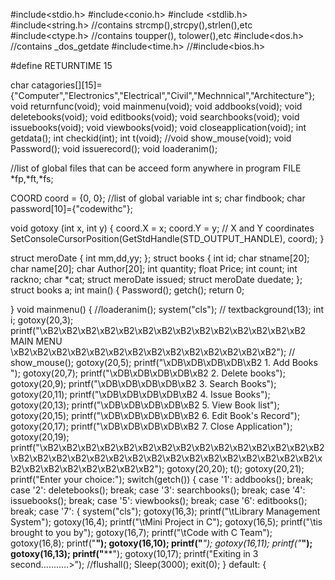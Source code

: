 #include<stdio.h>
#include<conio.h>
#include <stdlib.h>
#include<string.h>                  //contains strcmp(),strcpy(),strlen(),etc
#include<ctype.h>                   //contains toupper(), tolower(),etc
#include<dos.h>                     //contains _dos_getdate
#include<time.h>
//#include<bios.h>

#define RETURNTIME 15

char catagories[][15]={"Computer","Electronics","Electrical","Civil","Mechnnical","Architecture"};
void returnfunc(void);
void mainmenu(void);
void addbooks(void);
void deletebooks(void);
void editbooks(void);
void searchbooks(void);
void issuebooks(void);
void viewbooks(void);
void closeapplication(void);
int  getdata();
int  checkid(int);
int t(void);
//void show_mouse(void);
void Password();
void issuerecord();
void loaderanim();

//list of global files that can be acceed form anywhere in program
FILE *fp,*ft,*fs;


COORD coord = {0, 0};
//list of global variable
int s;
char findbook;
char password[10]={"codewithc"};

void gotoxy (int x, int y)
{
coord.X = x; coord.Y = y; // X and Y coordinates
SetConsoleCursorPosition(GetStdHandle(STD_OUTPUT_HANDLE), coord);
}

struct meroDate
{
int mm,dd,yy;
};
struct books
{
int id;
char stname[20];
char name[20];
char Author[20];
int quantity;
float Price;
int count;
int rackno;
char *cat;
struct meroDate issued;
struct meroDate duedate;
};
struct books a;
int main()
{
Password();
getch();
return 0;

}
void mainmenu()
{
//loaderanim();
system("cls");
//    textbackground(13);
int i;
gotoxy(20,3);
printf("\xB2\xB2\xB2\xB2\xB2\xB2\xB2\xB2\xB2\xB2\xB2\xB2\xB2\xB2 MAIN MENU \xB2\xB2\xB2\xB2\xB2\xB2\xB2\xB2\xB2\xB2\xB2\xB2\xB2\xB2");
//    show_mouse();
gotoxy(20,5);
printf("\xDB\xDB\xDB\xDB\xB2 1. Add Books   ");
gotoxy(20,7);
printf("\xDB\xDB\xDB\xDB\xB2 2. Delete books");
gotoxy(20,9);
printf("\xDB\xDB\xDB\xDB\xB2 3. Search Books");
gotoxy(20,11);
printf("\xDB\xDB\xDB\xDB\xB2 4. Issue Books");
gotoxy(20,13);
printf("\xDB\xDB\xDB\xDB\xB2 5. View Book list");
gotoxy(20,15);
printf("\xDB\xDB\xDB\xDB\xB2 6. Edit Book's Record");
gotoxy(20,17);
printf("\xDB\xDB\xDB\xDB\xB2 7. Close Application");
gotoxy(20,19);
printf("\xB2\xB2\xB2\xB2\xB2\xB2\xB2\xB2\xB2\xB2\xB2\xB2\xB2\xB2\xB2\xB2\xB2\xB2\xB2\xB2\xB2\xB2\xB2\xB2\xB2\xB2\xB2\xB2\xB2\xB2\xB2\xB2\xB2\xB2\xB2\xB2\xB2\xB2\xB2");
gotoxy(20,20);
t();
gotoxy(20,21);
printf("Enter your choice:");
switch(getch())
{
case '1':
addbooks();
break;
case '2':
deletebooks();
break;
case '3':
searchbooks();
break;
case '4':
issuebooks();
break;
case '5':
viewbooks();
break;
case '6':
editbooks();
break;
case '7':
{
system("cls");
gotoxy(16,3);
printf("\tLibrary Management System");
gotoxy(16,4);
printf("\tMini Project in C");
gotoxy(16,5);
printf("\tis brought to you by");
gotoxy(16,7);
printf("\tCode with C Team");
gotoxy(16,8);
printf("**************");
gotoxy(16,10);
printf("***************");
gotoxy(16,11);
printf("***************");
gotoxy(16,13);
printf("****************");
gotoxy(10,17);
printf("Exiting in 3 second...........>");
//flushall();
Sleep(3000);
exit(0);
}
default:
{
